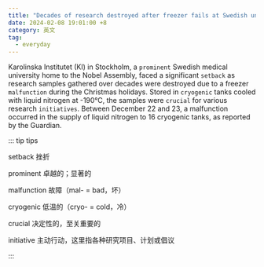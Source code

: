 ```yaml
---
title: "Decades of research destroyed after freezer fails at Swedish university"
date: 2024-02-08 19:01:00 +8
category: 英文
tag:
  - everyday
---
```


Karolinska Institutet (KI) in Stockholm, a `prominent` Swedish medical university home to the Nobel Assembly, faced a significant `setback` as research samples gathered over decades were destroyed due to a freezer `malfunction` during the Christmas holidays. Stored in `cryogenic` tanks cooled with liquid nitrogen at -190°C, the samples were `crucial` for various research `initiatives`. Between December 22 and 23, a malfunction occurred in the supply of liquid nitrogen to 16 cryogenic tanks, as reported by the Guardian.

::: tip tips

setback 挫折

prominent 卓越的；显著的

malfunction 故障（mal- = bad，坏）

cryogenic 低温的（cryo- = cold，冷）

crucial 决定性的，至关重要的

initiative 主动行动，这里指各种研究项目、计划或倡议

:::
